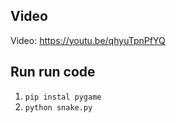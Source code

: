 ## Video
Video: <https://youtu.be/qhyuTpnPfYQ>

## Run run code
1. `pip instal pygame`
2. `python snake.py`
